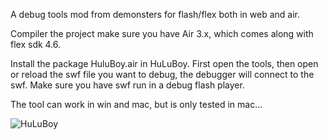 A debug tools mod from demonsters for flash/flex both in web and air.

Compiler the project make sure you have Air 3.x, which comes along with flex sdk 4.6.

Install the package HuluBoy.air in HuLuBoy. First open the tools, then open or reload the swf file you want to debug, the debugger will connect to the swf. Make sure you have swf run in a debug flash player.

The tool can work in win and mac, but is only tested in mac...

![HuLuBoy](HuLuBoy/raw/master/HuLuClient/assets/hulu.jpg)